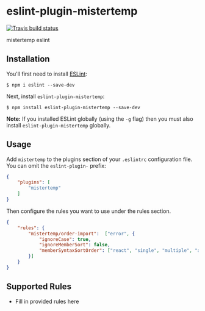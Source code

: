 # eslint-plugin-mistertemp

[![Travis build status](http://img.shields.io/travis/lzientek/eslint-plugin-mistertemp/master.svg?style=flat-square)](https://travis-ci.org/lzientek/eslint-plugin-mistertemp)

mistertemp eslint

## Installation

You'll first need to install [ESLint](http://eslint.org):

```
$ npm i eslint --save-dev
```

Next, install `eslint-plugin-mistertemp`:

```
$ npm install eslint-plugin-mistertemp --save-dev
```

**Note:** If you installed ESLint globally (using the `-g` flag) then you must also install `eslint-plugin-mistertemp` globally.

## Usage

Add `mistertemp` to the plugins section of your `.eslintrc` configuration file. You can omit the `eslint-plugin-` prefix:

```json
{
    "plugins": [
        "mistertemp"
    ]
}
```


Then configure the rules you want to use under the rules section.

```json
{
    "rules": {
        "mistertemp/order-import":  ["error", {
            "ignoreCase": true,
            "ignoreMemberSort": false,
            "memberSyntaxSortOrder": ["react", "single", "multiple", "all", "none" ]
        }]
    }
}
```

## Supported Rules

* Fill in provided rules here





